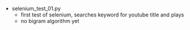 - selenium_test_01.py
    - first test of selenium, searches keyword for youtube title and plays
    - no bigram algorithm yet

